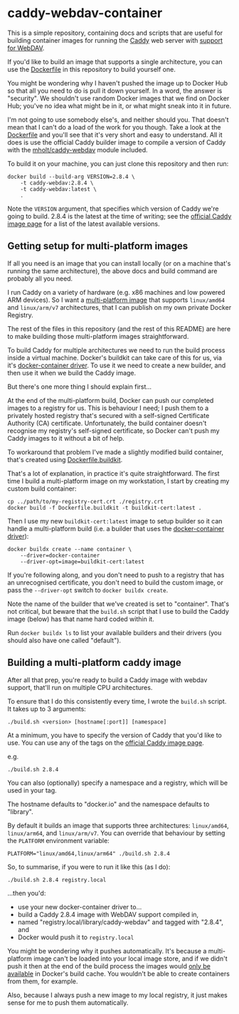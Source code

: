 caddy-webdav-container
======================

This is a simple repository, containing docs and scripts that are useful
for building container images for running the [Caddy] web server with
[support for WebDAV].

If you'd like to build an image that supports a single architecture, you
can use the [Dockerfile] in this repository to build yourself one.

You might be wondering why I haven't pushed the image up to Docker Hub
so that all you need to do is pull it down yourself. In a word, the
answer is "security". We shouldn't use random Docker images that we find
on Docker Hub; you've no idea what might be in it, or what might sneak
into it in future.

I'm not going to use somebody else's, and neither should you. That
doesn't mean that I can't do a load of the work for you though. Take a
look at the [Dockerfile] and you'll see that it's very short and easy to
understand. All it does is use the official Caddy builder image to
compile a version of Caddy with the [mholt/caddy-webdav] module included.

To build it on your machine, you can just clone this repository and then
run:

    docker build --build-arg VERSION=2.8.4 \
        -t caddy-webdav:2.8.4 \
        -t caddy-webdav:latest \
        .

Note the `VERSION` argument, that specifies which version of Caddy we're
going to build. 2.8.4 is the latest at the time of writing; see the
[official Caddy image page] for a list of the latest available versions.

[Caddy]: https://caddyserver.com
[official Caddy image page]: https://hub.docker.com/_/caddy
[support for WebDAV]: https://github.com/mholt/caddy-webdav
[mholt/caddy-webdav]: https://github.com/mholt/caddy-webdav
[Dockerfile]: ./Dockerfile

Getting setup for multi-platform images
---------------------------------------

If all you need is an image that you can install locally (or on a
machine that's running the same architecture), the above docs and build
command are probably all you need.

I run Caddy on a variety of hardware (e.g. x86 machines and low powered
ARM devices). So I want a [multi-platform image] that supports
`linux/amd64` and `linux/arm/v7` architectures, that I can publish on my
own private Docker Registry.

The rest of the files in this repository (and the rest of this README)
are here to make building those multi-platform images straightforward.

To build Caddy for multiple architectures we need to run the build
process inside a virtual machine. Docker's buildkit can take care of
this for us, via it's [docker-container driver]. To use it we need to
create a new builder, and then use it when we build the Caddy image.

But there's one more thing I should explain first…

At the end of the multi-platform build, Docker can push our completed
images to a registry for us. This is behaviour I need; I push them to a
privately hosted registry that's secured with a self-signed Certificate
Authority (CA) certificate. Unfortunately, the build container doesn't
recognise my registry's self-signed certificate, so Docker can't push my
Caddy images to it without a bit of help.

To workaround that problem I've made a slightly modified build
container, that's created using [Dockerfile.buildkit].

That's a lot of explanation, in practice it's quite straightforward. The
first time I build a multi-platform image on my workstation, I start by
creating my custom build container:

    cp ../path/to/my-registry-cert.crt ./registry.crt
    docker build -f Dockerfile.buildkit -t buildkit-cert:latest .

Then I use my new `buildkit-cert:latest` image to setup builder so it
can handle a multi-platform build (i.e. a builder that uses the
[docker-container driver]):

    docker buildx create --name container \
        --driver=docker-container
        --driver-opt=image=buildkit-cert:latest

If you're following along, and you don't need to push to a registry that
has an unrecognised certificate, you don't need to build the custom
image, or pass the `--driver-opt` switch to `docker buildx create`.

Note the name of the builder that we've created is set to "container".
That's not critical, but beware that the `build.sh` script that I use to
build the Caddy image (below) has that name hard coded within it.

Run `docker buildx ls` to list your available builders and their drivers
(you should also have one called "default").

[multi-platform image]: https://docs.docker.com/build/building/multi-platform/
[docker-container driver]: https://docs.docker.com/build/drivers/docker-container/
[Dockerfile.buildkit]: ./Dockerfile.buildkit

Building a multi-platform caddy image
-------------------------------------

After all that prep, you're ready to build a Caddy image with webdav
support, that'll run on multiple CPU architectures.

To ensure that I do this consistently every time, I wrote the `build.sh`
script. It takes up to 3 arguments:

    ./build.sh <version> [hostname[:port]] [namespace]

At a minimum, you have to specify the version of Caddy that you'd like
to use. You can use any of the tags on the [official Caddy image page].

e.g.

    ./build.sh 2.8.4

You can also (optionally) specify a namespace and a registry, which will
be used in your tag.

The hostname defaults to "docker.io" and the namespace defaults to
"library".

By default it builds an image that supports three architectures:
`linux/amd64`, `linux/arm64`, and `linux/arm/v7`. You can override that
behaviour by setting the `PLATFORM` environment variable:

    PLATFORM="linux/amd64,linux/arm64" ./build.sh 2.8.4

So, to summarise, if you were to run it like this (as I do):

    ./build.sh 2.8.4 registry.local

…then you'd:

- use your new docker-container driver to…
- build a Caddy 2.8.4 image with WebDAV support compiled in,
- named "registry.local/library/caddy-webdav" and tagged with "2.8.4", and
- Docker would push it to `registry.local`

You might be wondering why it pushes automatically. It's because a
multi-platform image can't be loaded into your local image store, and if
we didn't push it then at the end of the build process the images would
[only be available][issue] in Docker's build cache. You wouldn't be able to
create containers from them, for example.

Also, because I always push a new image to my local registry, it just
makes sense for me to push them automatically.

[issue]: https://github.com/docker/buildx/issues/59
